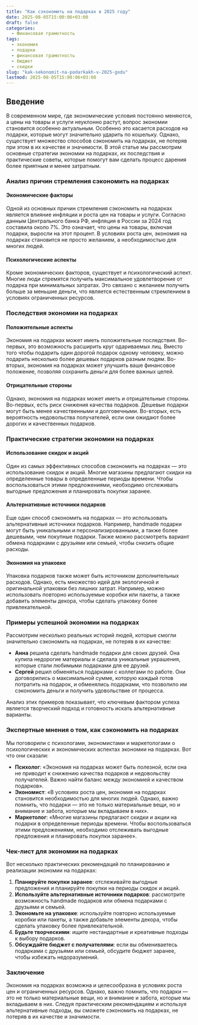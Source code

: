 ```yaml
---
title: "Как сэкономить на подарках в 2025 году"
date: 2025-08-05T15:00:06+03:00
draft: false
categories:
  - Финансовая грамотность
tags:
  - экономия
  - подарки
  - финансовая грамотность
  - бюджет
  - скидки
slug: "kak-sekonomit-na-podarkakh-v-2025-godu"
lastmod: 2025-08-05T15:00:06+03:00
---
```


## Введение

В современном мире, где экономические условия постоянно меняются, а цены на товары и услуги неуклонно растут, вопрос экономии становится особенно актуальным. Особенно это касается расходов на подарки, которые могут значительно ударить по кошельку. Однако, существует множество способов сэкономить на подарках, не потеряв при этом в их качестве и значимости. В этой статье мы рассмотрим основные стратегии экономии на подарках, их последствия и практические советы, которые помогут вам сделать процесс дарения более приятным и менее затратным.

### Анализ причин стремления сэкономить на подарках

#### Экономические факторы

Одной из основных причин стремления сэкономить на подарках является влияние инфляции и роста цен на товары и услуги. Согласно данным Центрального банка РФ, инфляция в России за 2024 год составила около 7%. Это означает, что цены на товары, включая подарки, выросли на этот процент. В условиях роста цен, экономия на подарках становится не просто желанием, а необходимостью для многих людей.

#### Психологические аспекты

Кроме экономических факторов, существует и психологический аспект. Многие люди стремятся получить максимальное удовлетворение от подарка при минимальных затратах. Это связано с желанием получить больше за меньшие деньги, что является естественным стремлением в условиях ограниченных ресурсов.

### Последствия экономии на подарках

#### Положительные аспекты

Экономия на подарках может иметь положительные последствия. Во-первых, это возможность расширить круг одариваемых лиц. Вместо того чтобы подарить один дорогой подарок одному человеку, можно подарить несколько более дешевых подарков разным людям. Во-вторых, экономия на подарках может улучшить ваше финансовое положение, позволяя сохранить деньги для более важных целей.

#### Отрицательные стороны

Однако, экономия на подарках может иметь и отрицательные стороны. Во-первых, есть риск снижения качества подарков. Дешевые подарки могут быть менее качественными и долговечными. Во-вторых, есть вероятность недовольства получателей, если они ожидают более дорогих и качественных подарков.

### Практические стратегии экономии на подарках

#### Использование скидок и акций

Один из самых эффективных способов сэкономить на подарках — это использование скидок и акций. Многие магазины предлагают скидки на определенные товары в определенные периоды времени. Чтобы воспользоваться этими предложениями, необходимо отслеживать выгодные предложения и планировать покупки заранее.

#### Альтернативные источники подарков

Еще один способ сэкономить на подарках — это использовать альтернативные источники подарков. Например, handmade подарки могут быть уникальными и персонализированными, а также более дешевыми, чем покупные подарки. Также можно рассмотреть вариант обмена подарками с друзьями или семьей, чтобы снизить общие расходы.

#### Экономия на упаковке

Упаковка подарков также может быть источником дополнительных расходов. Однако, есть множество идей для экологичной и оригинальной упаковки без лишних затрат. Например, можно использовать повторно используемые коробки или пакеты, а также добавить элементы декора, чтобы сделать упаковку более привлекательной.

### Примеры успешной экономии на подарках

Рассмотрим несколько реальных историй людей, которые смогли значительно сэкономить на подарках, не потеряв в их качестве:

- **Анна** решила сделать handmade подарки для своих друзей. Она купила недорогие материалы и сделала уникальные украшения, которые стали любимыми подарками для ее друзей.
- **Сергей** решил обменяться подарками с коллегами по работе. Они договорились о максимальной сумме, которую каждый готов потратить на подарок, и обменялись подарками, что позволило им сэкономить деньги и получить удовольствие от процесса.

Анализ этих примеров показывает, что ключевым фактором успеха является творческий подход и готовность искать альтернативные варианты.

### Экспертные мнения о том, как сэкономить на подарках

Мы поговорили с психологами, экономистами и маркетологами о психологических и экономических аспектах экономии на подарках. Вот что они сказали:

- **Психолог**: «Экономия на подарках может быть полезной, если она не приводит к снижению качества подарков и недовольству получателей. Важно найти баланс между экономией и качеством подарков».
- **Экономист**: «В условиях роста цен, экономия на подарках становится необходимостью для многих людей. Однако, важно помнить, что подарки — это не только материальные вещи, но и внимание и забота, которые мы вкладываем в них».
- **Маркетолог**: «Многие магазины предлагают скидки и акции на подарки в определенные периоды времени. Чтобы воспользоваться этими предложениями, необходимо отслеживать выгодные предложения и планировать покупки заранее».

### Чек-лист для экономии на подарках

Вот несколько практических рекомендаций по планированию и реализации экономии на подарках:

1. **Планируйте покупки заранее**: отслеживайте выгодные предложения и планируйте покупки на периоды скидок и акций.
2. **Используйте альтернативные источники подарков**: рассмотрите возможность handmade подарков или обмена подарками с друзьями и семьей.
3. **Экономьте на упаковке**: используйте повторно используемые коробки или пакеты, а также добавьте элементы декора, чтобы сделать упаковку более привлекательной.
4. **Будьте творческими**: ищите нестандартные и креативные подходы к выбору подарков.
5. **Обсуждайте бюджет с получателями**: если вы обмениваетесь подарками с друзьями или семьей, обсудите бюджет заранее, чтобы избежать недоразумений.

### Заключение

Экономия на подарках возможна и целесообразна в условиях роста цен и ограниченных ресурсов. Однако, важно помнить, что подарки — это не только материальные вещи, но и внимание и забота, которые мы вкладываем в них. Следуя практическим рекомендациям и используя альтернативные подходы, вы сможете сэкономить на подарках, не потеряв в их качестве и значимости.
